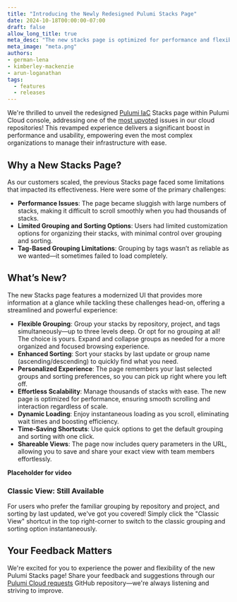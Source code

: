 ```yaml
---
title: "Introducing the Newly Redesigned Pulumi Stacks Page"
date: 2024-10-18T00:00:00-07:00
draft: false
allow_long_title: true
meta_desc: "The new stacks page is optimized for performance and flexibility with rich grouping and sorting options."
meta_image: "meta.png"
authors:
- german-lena
- kimberley-mackenzie
- arun-loganathan
tags:
  - features
  - releases
---
```


We're thrilled to unveil the redesigned [Pulumi IaC](/product/infrastructure-as-code/) Stacks page within Pulumi Cloud console, addressing one of the [most upvoted](https://github.com/pulumi/pulumi-cloud-requests/issues/56) issues in our cloud repositories! This revamped experience delivers a significant boost in performance and usability, empowering even the most complex organizations to manage their infrastructure with ease.

<!--more-->

## Why a New Stacks Page?

As our customers scaled, the previous Stacks page faced some limitations that impacted its effectiveness. Here were some of the primary challenges:

- **Performance Issues**: The page became sluggish with large numbers of stacks, making it difficult to scroll smoothly when you had thousands of stacks.
- **Limited Grouping and Sorting Options**: Users had limited customization options for organizing their stacks, with minimal control over grouping and sorting.
- **Tag-Based Grouping Limitations**: Grouping by tags wasn’t as reliable as we wanted—it sometimes failed to load completely.

## What’s New?

The new Stacks page features a modernized UI that provides more information at a glance while tackling these challenges head-on, offering a streamlined and powerful experience:

- **Flexible Grouping**: Group your stacks by repository, project, and tags simultaneously—up to three levels deep. Or opt for no grouping at all! The choice is yours. Expand and collapse groups as needed for a more organized and focused browsing experience.
- **Enhanced Sorting**: Sort your stacks by last update or group name (ascending/descending) to quickly find what you need.
- **Personalized Experience**: The page remembers your last selected groups and sorting preferences, so you can pick up right where you left off.
- **Effortless Scalability**: Manage thousands of stacks with ease. The new page is optimized for performance, ensuring smooth scrolling and interaction regardless of scale.
- **Dynamic Loading**: Enjoy instantaneous loading as you scroll, eliminating wait times and boosting efficiency.
- **Time-Saving Shortcuts**: Use quick options to get the default grouping and sorting with one click.
- **Shareable Views**: The page now includes query parameters in the URL, allowing you to save and share your exact view with team members effortlessly.

**Placeholder for video**

### Classic View: Still Available

For users who prefer the familiar grouping by repository and project, and sorting by last updated, we've got you covered! Simply click the "Classic View" shortcut in the top right-corner to switch to the classic grouping and sorting option instantaneously. 

## Your Feedback Matters

We're excited for you to experience the power and flexibility of the new Pulumi Stacks page! Share your feedback and suggestions through our [Pulumi Cloud requests](https://github.com/pulumi/pulumi-cloud-requests/issues) GitHub repository—we're always listening and striving to improve.
